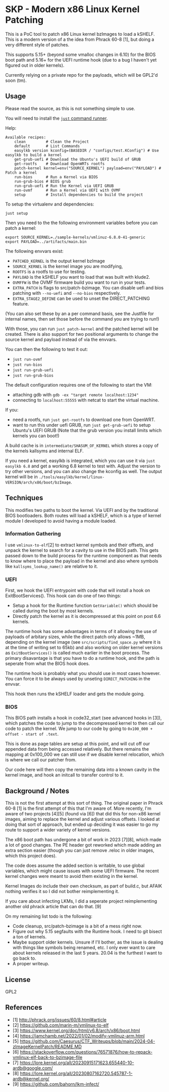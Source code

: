 # SKP - Modern x86 Linux Kernel Patching

This is a PoC tool to patch x86 Linux kernel bzImages to load a kSHELF.
This is a modern version of a the idea from Phrack 60-8 [1], but doing a very
different style of patches.

This supports 5.15+ (beyond some vmalloc changes in 6.10) for the BIOS boot path
and 5.16+ for the UEFI runtime hook (due to a bug I haven't yet figured out in
older kernels).

Currently relying on a private repo for the payloads, which will be GPL2'd soon
(tm).

## Usage

Please read the source, as this is not something simple to use.

You will need to install the [`just` command runner](https://just.systems).

Help:
```
Available recipes:
    clean         # Clean the Project
    default       # List Commands
    easylkb version kconfig=(BASEDIR / "configs/test.KConfig") # Use easylkb to build a kernel
    get-grub-uefi # Download the Ubuntu's UEFI build of GRUB
    get-rootfs    # Download OpenWRTs rootfs
    patch-kernel kernel=env("SOURCE_KERNEL") payload=env("PAYLOAD") # Patch a kernel
    run-bios      # Run a Kernel via BIOS
    run-grub-bios # BIOS grub
    run-grub-uefi # Run the Kernel via UEFI GRUB
    run-ovmf      # Run a Kernel via UEFI with OVMF
    setup         # Install dependencies to build the project
```


To setup the virtualenv and dependencies:
```
just setup
```

Then you need to the the following environment variables before you can patch a
kernel:
```
export SOURCE_KERNEL=./sample-kernels/vmlinuz-6.8.0-41-generic
export PAYLOAD=../artifacts/main.bin
```

The following envvars exist:
* `PATCHED_KERNEL` is the output kernel bzImage
* `SOURCE_KERNEL` is the kernel image you are modifying,
* `ROOTFS` is a rootfs to use for testing.
* `PAYLOAD` is the kSHELF you want to load that was built with klude2.
* `OVMFFW` is the OVMF firmware build you want to run in your tests.
* `EXTRA_PATCH` is flags to src/patch-bzimage. You can disable uefi and bios
  patching with `--no-uefi` and `--no-bios` respectively.
* `EXTRA_STAGE2_DEFINE` can be used to unset the DIRECT_PATCHING feature.

(You can also set these by an a per command basis, see the Justfile for internal
names, then set those before the command you are trying to run!)

With those, you can run `just patch-kernel` and the patched kernel will be
created.
There is also support for two positional arguments to change the source kernel
and payload instead of via the envvars.

You can then the following to test it out:
* `just run-ovmf`
* `just run-bios`
* `just run-grub-uefi`
* `just run-grub-bios`

The default configuration requires one of the following to start the VM:
* attaching gdb with `gdb -ex "target remote localhost:1234"`
* connecting to `localhost:55555` with netcat to start the virtual machine.

If you:
* need a rootfs, run `just get-rootfs` to download one from OpenWRT.
* want to run this under uefi GRUB, run `just get-grub-uefi` to setup Ubuntu's
  UEFI GRUB (Note that the grub version you install limits which kernels you can
  boot!)

A build cache is in `intermediate/SHASUM_OF_KERNEL` which stores a copy of the
kernels kallsyms and internal ELF.

If you need a kernel, easylkb is integrated, which you can use it via
`just easylkb 6.8` and get a working 6.8 kernel to test with.
Adjust the version to try other versions, and you can also change the kconfig as
well.
The output kernel will be in
`./tools/easylkb/kernel/linux-VERSION/arch/x86/boot/bzImage`.

## Techniques

This modifies two paths to boot the kernel.
Via UEFI and by the traditional BIOS bootloaders.
Both routes will load a kSHELF, which is a type of kernel module I developed to
avoid having a module loaded.

### Information Gathering

I use `vmlinux-to-elf`[2] to extract kernel symbols and their offsets, and
unpack the kernel to search for a cavity to use in the BIOS path.
This gets passed down to the build process for the runtime component as that
needs to know where to place the payload in the kernel and also where symbols
like `kallsyms_lookup_name()` are relative to it.

### UEFI

First, we hook the UEFI entrypoint with code that will install a hook on
ExitBootServices().
This hook can do one of two things:
* Setup a hook for the Runtime function `GetVariable()` which should be called
  during the boot by most kernels.
* Directly patch the kernel as it is decompressed at this point on post 6.6
  kernels.

The runtime hook has some advantages in terms of it allowing the use of payloads
of arbitary sizes, while the direct patch only allows ~1MB, depending on the
kernel image (see `src/scripts/find_space.py` where it is at the time of writing
set to 65kb) and also working on older kernel versions as `ExitBootServices()`
is called much earlier in the boot process.
The primary disavantage is that you have to do a runtime hook, and the path is
seperate from what the BIOS hook does.

The runtime hook is probably what you should use in most cases however.
You can force it to be always used by unseting `DIRECT_PATCHING` in the envvar.

This hook then runs the kSHELF loader and gets the module going.

### BIOS

This BIOS path installs a hook in code32_start (see advanced hooks in [3]),
which patches the code to jump to the decompressed kernel to then call our code
to patch the kernel.
We jump to our code by going to `0x100_000 + offset - start of .text`.

This is done as page tables are setup at this point, and will cut off our
appended data from being accessed relatively.
But there remains the mapping at 0x100_000 we can still use if we disable kernel
relocation, which is where we call our patcher from.

Our code here will then copy the remaining data into a known cavity in the
kernel image, and hook an initcall to transfer control to it.

## Background / Notes

This is not the first attempt at this sort of thing.
The original paper in Phrack 60-8 [1] is the first attempt of this that I'm
aware of.
More recently, I'm aware of two projects [4][5] (found via [6]) that did this
for non-x86 kernel images, aiming to replace the kernel and adjust various
offsets.
I looked at doing that sort of approach, but ended up deciding it was easier to
go my route to support a wider variety of kernel versions.

The x86 boot path has undergone a bit of work in 2023 [7][8], which made a lot
of good changes.
The PE header got reworked which made adding an extra section easier (though you
can just remove .reloc in older images, which this project does).

The code does assume the added section is writable, to use global variables,
which might cause issues with some UEFI firmware.
The recent kernel changes were meant to avoid them existing in the kernel.

Kernel Images do include their own checksum, as part of build.c, but AFAIK
nothing verifies it so I did not bother reimplementing it.

If you care about infecting LKMs, I did a seperate project reimplementing
another old phrack article that can do that. [9]

On my remaining list todo is the following:
* Code cleanup, src/patch-bzimage is a bit of a mess right now.
* Figure out why 5.15 segfaults with the Runtime hook. I need to git bisect a
  ton of kernels.
* Maybe support older kernels. Unsure if I'll bother, as the issue is dealing
  with things like symbols being renamed, etc. I only ever want to care about
  kernels released in the last 5 years. 20.04 is the furthest I want to go back
  to.
* A proper writeup.

## License

GPL2

## References

* [1] http://phrack.org/issues/60/8.html#article
* [2] https://github.com/marin-m/vmlinux-to-elf
* [3] https://www.kernel.org/doc/html/v6.8/arch/x86/boot.html
* [4] https://jamchamb.net/2022/01/02/modify-vmlinuz-arm.html
* [5] https://github.com/Caesurus/CTF_Writeups/blob/main/2024-04-zImageKernelPatch/README.MD
* [6] https://stackoverflow.com/questions/76571876/how-to-repack-vmlinux-elf-back-to-bzimage-file
* [7] https://lore.kernel.org/all/20230915171623.655440-10-ardb@google.com/
* [8] https://lore.kernel.org/all/20230807162720.545787-1-ardb@kernel.org/
* [9] https://github.com/bahorn/lkm-infect/
